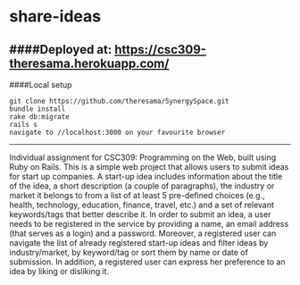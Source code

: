 # share-ideas
####Deployed at: https://csc309-theresama.herokuapp.com/
---
####Local setup
```
git clone https://github.com/theresama/SynergySpace.git
bundle install
rake db:migrate
rails s
navigate to //localhost:3000 on your favourite browser
```
---

Individual assignment for CSC309: Programming on the Web, built using Ruby on Rails.
This is a simple web project that allows users to submit ideas for start up companies. A start-up idea includes information about the title of the idea, a short description (a couple of paragraphs), the industry or market it belongs to from a list of at least 5 pre-defined choices (e.g., health, technology, education, finance, travel, etc.) and a set of relevant keywords/tags that better describe it. In order to submit an idea, a user needs to be registered in the service by providing a name, an email address (that serves as a login) and a password. Moreover, a registered user can navigate the list of already registered start-up ideas and filter ideas by industry/market, by keyword/tag or sort them by name or date of submission. In addition, a registered user can express her preference to an idea by liking or disliking it.
